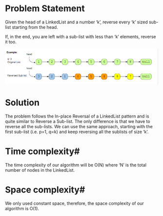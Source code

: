 # Problem Statement
Given the head of a LinkedList and a number ‘k’, reverse every ‘k’ sized sub-list starting from the head.

If, in the end, you are left with a sub-list with less than ‘k’ elements, reverse it too.

![alt text][logo]

[logo]: https://github.com/kai-ion/Grokking-the-coding-Interview/blob/main/06.%20Pattern%20In-place%20Reversal%20of%20a%20LinkedList/3.%20Reverse%20every%20K-element%20Sub-list%20(medium)/Reverse%20every%20K-element%20Sub-list%20(medium).PNG "Example"

# Solution
The problem follows the In-place Reversal of a LinkedList pattern and is quite similar to Reverse a Sub-list. The only difference is that we have to reverse all the sub-lists. We can use the same approach, starting with the first sub-list (i.e. p=1, q=k) and keep reversing all the sublists of size ‘k’.

# Time complexity#
The time complexity of our algorithm will be O(N) where ‘N’ is the total number of nodes in the LinkedList.

# Space complexity#
We only used constant space, therefore, the space complexity of our algorithm is O(1).
